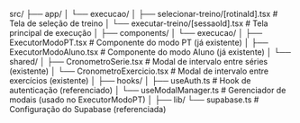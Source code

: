 src/
├── app/
│   └── execucao/
│       ├── selecionar-treino/[rotinaId].tsx      # Tela de seleção de treino
│       └── executar-treino/[sessaoId].tsx        # Tela principal de execução
│
├── components/
│   └── execucao/
│       ├── ExecutorModoPT.tsx                    # Componente do modo PT (já existente)
│       ├── ExecutorModoAluno.tsx                 # Componente do modo Aluno (já existente)
│       └── shared/
│           ├── CronometroSerie.tsx               # Modal de intervalo entre séries (existente)
│           └── CronometroExercicio.tsx           # Modal de intervalo entre exercícios (existente)
│
├── hooks/
│   ├── useAuth.ts                                # Hook de autenticação (referenciado)
│   └── useModalManager.ts                        # Gerenciador de modais (usado no ExecutorModoPT)
│
├── lib/
     └── supabase.ts                               # Configuração do Supabase (referenciada)
